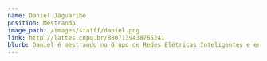 ```yaml
---
name: Daniel Jaguaribe
position: Mestrando
image_path: /images/stafff/daniel.png
link: http://lattes.cnpq.br/8807139438765241
blurb: Daniel é mestrando no Grupo de Redes Elétricas Inteligentes e engenheiro eletricista formado pela UFC.
---
```

